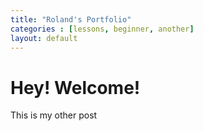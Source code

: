```yaml
---
title: "Roland's Portfolio"
categories : [lessons, beginner, another]
layout: default
---
```


# Hey! Welcome!

This is my other post
